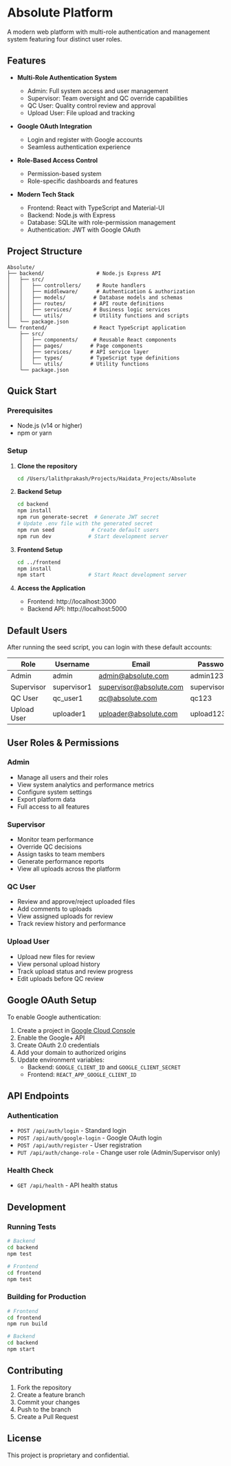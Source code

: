 # Absolute Platform

A modern web platform with multi-role authentication and management system featuring four distinct user roles.

## Features

- **Multi-Role Authentication System**
  - Admin: Full system access and user management
  - Supervisor: Team oversight and QC override capabilities
  - QC User: Quality control review and approval
  - Upload User: File upload and tracking

- **Google OAuth Integration**
  - Login and register with Google accounts
  - Seamless authentication experience

- **Role-Based Access Control**
  - Permission-based system
  - Role-specific dashboards and features

- **Modern Tech Stack**
  - Frontend: React with TypeScript and Material-UI
  - Backend: Node.js with Express
  - Database: SQLite with role-permission management
  - Authentication: JWT with Google OAuth

## Project Structure

```
Absolute/
├── backend/                 # Node.js Express API
│   ├── src/
│   │   ├── controllers/     # Route handlers
│   │   ├── middleware/      # Authentication & authorization
│   │   ├── models/         # Database models and schemas
│   │   ├── routes/         # API route definitions
│   │   ├── services/       # Business logic services
│   │   └── utils/          # Utility functions and scripts
│   └── package.json
└── frontend/               # React TypeScript application
    ├── src/
    │   ├── components/     # Reusable React components
    │   ├── pages/         # Page components
    │   ├── services/      # API service layer
    │   ├── types/         # TypeScript type definitions
    │   └── utils/         # Utility functions
    └── package.json
```

## Quick Start

### Prerequisites
- Node.js (v14 or higher)
- npm or yarn

### Setup

1. **Clone the repository**
   ```bash
   cd /Users/lalithprakash/Projects/Haidata_Projects/Absolute
   ```

2. **Backend Setup**
   ```bash
   cd backend
   npm install
   npm run generate-secret  # Generate JWT secret
   # Update .env file with the generated secret
   npm run seed            # Create default users
   npm run dev            # Start development server
   ```

3. **Frontend Setup**
   ```bash
   cd ../frontend
   npm install
   npm start              # Start React development server
   ```

4. **Access the Application**
   - Frontend: http://localhost:3000
   - Backend API: http://localhost:5000

## Default Users

After running the seed script, you can login with these default accounts:

| Role | Username | Email | Password |
|------|----------|--------|----------|
| Admin | admin | admin@absolute.com | admin123 |
| Supervisor | supervisor1 | supervisor@absolute.com | supervisor123 |
| QC User | qc_user1 | qc@absolute.com | qc123 |
| Upload User | uploader1 | uploader@absolute.com | upload123 |

## User Roles & Permissions

### Admin
- Manage all users and their roles
- View system analytics and performance metrics
- Configure system settings
- Export platform data
- Full access to all features

### Supervisor
- Monitor team performance
- Override QC decisions
- Assign tasks to team members
- Generate performance reports
- View all uploads across the platform

### QC User
- Review and approve/reject uploaded files
- Add comments to uploads
- View assigned uploads for review
- Track review history and performance

### Upload User
- Upload new files for review
- View personal upload history
- Track upload status and review progress
- Edit uploads before QC review

## Google OAuth Setup

To enable Google authentication:

1. Create a project in [Google Cloud Console](https://console.cloud.google.com/)
2. Enable the Google+ API
3. Create OAuth 2.0 credentials
4. Add your domain to authorized origins
5. Update environment variables:
   - Backend: `GOOGLE_CLIENT_ID` and `GOOGLE_CLIENT_SECRET`
   - Frontend: `REACT_APP_GOOGLE_CLIENT_ID`

## API Endpoints

### Authentication
- `POST /api/auth/login` - Standard login
- `POST /api/auth/google-login` - Google OAuth login
- `POST /api/auth/register` - User registration
- `PUT /api/auth/change-role` - Change user role (Admin/Supervisor only)

### Health Check
- `GET /api/health` - API health status

## Development

### Running Tests
```bash
# Backend
cd backend
npm test

# Frontend
cd frontend
npm test
```

### Building for Production
```bash
# Frontend
cd frontend
npm run build

# Backend
cd backend
npm start
```

## Contributing

1. Fork the repository
2. Create a feature branch
3. Commit your changes
4. Push to the branch
5. Create a Pull Request

## License

This project is proprietary and confidential.